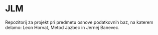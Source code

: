 # JLM
Repozitorij za projekt pri predmetu osnove podatkovnih baz, na katerem delamo: Leon Horvat, Metod Jazbec in Jernej Banevec.
